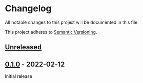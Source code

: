 # Changelog

All notable changes to this project will be documented in this file.

This project adheres to [Semantic Versioning](https://semver.org).

<!--
Note: In this file, do not use the hard wrap in the middle of a sentence for compatibility with GitHub comment style markdown rendering.
-->

## [Unreleased]

## [0.1.0] - 2022-02-12

Initial release

[Unreleased]: https://github.com/taiki-e/atomic-memcpy/compare/v0.1.0...HEAD
[0.1.0]: https://github.com/taiki-e/atomic-memcpy/releases/tag/v0.1.0
